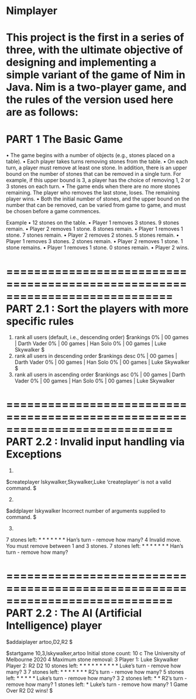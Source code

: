 # Nimplayer
This project is the first in a series of three, with the ultimate objective of designing and implementing a
simple variant of the game of Nim in Java. Nim is a two-player game, and the rules of the version used
here are as follows:
============================================================================
PART 1 The Basic Game
============================================================================
• The game begins with a number of objects (e.g., stones placed on a table).
• Each player takes turns removing stones from the table.
• On each turn, a player must remove at least one stone. In addition, there is an upper bound on the
number of stones that can be removed in a single turn. For example, if this upper bound is 3, a
player has the choice of removing 1, 2 or 3 stones on each turn.
• The game ends when there are no more stones remaining. The player who removes the last stone,
loses. The remaining player wins.
• Both the initial number of stones, and the upper bound on the number that can be removed, can be
varied from game to game, and must be chosen before a game commences.

Example
• 12 stones on the table.
• Player 1 removes 3 stones. 9 stones remain.
• Player 2 removes 1 stone. 8 stones remain.
• Player 1 removes 1 stone. 7 stones remain.
• Player 2 removes 2 stones. 5 stones remain.
• Player 1 removes 3 stones. 2 stones remain.
• Player 2 removes 1 stone. 1 stone remains.
• Player 1 removes 1 stone. 0 stones remain.
• Player 2 wins.

============================================================================
PART 2.1 : Sort the players with more specific rules
============================================================================

1. rank all users (default, i.e., descending order)
$rankings
0% | 00 games | Darth Vader
0% | 00 games | Han Solo
0% | 00 games | Luke Skywalker
$
2. rank all users in descending order
$rankings desc
0% | 00 games | Darth Vader
0% | 00 games | Han Solo
0% | 00 games | Luke Skywalker
$
3. rank all users in ascending order
$rankings asc
0% | 00 games | Darth Vader
0% | 00 games | Han Solo
0% | 00 games | Luke Skywalker

============================================================================
PART 2.2 : Invalid input handling via Exceptions
============================================================================
1.
$createplayer lskywalker,Skywalker,Luke
‘createplayer’ is not a valid command.
$

2.
$addplayer lskywalker
Incorrect number of arguments supplied to command.
$

3.
7 stones left: * * * * * * *
Han’s turn - remove how many?
4
Invalid move. You must remove between 1 and 3 stones.
7 stones left: * * * * * * *
Han’s turn - remove how many?

============================================================================
PART 2.2 : The AI (Artificial Intelligence) player
============================================================================
$addaiplayer artoo,D2,R2
$

$startgame 10,3,lskywalker,artoo
Initial stone count: 10
c The University of Melbourne 2020 4
Maximum stone removal: 3
Player 1: Luke Skywalker
Player 2: R2 D2
10 stones left: * * * * * * * * * *
Luke’s turn - remove how many?
3
7 stones left: * * * * * * *
R2’s turn - remove how many?
5 stones left: * * * * *
Luke’s turn - remove how many?
3
2 stones left: * *
R2’s turn - remove how many?
1 stones left: *
Luke’s turn - remove how many?
1
Game Over
R2 D2 wins!
$
